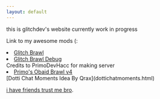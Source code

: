 ```yaml
---
layout: default
---
```


this is glitchdev's website currently work in progress

Link to my awesome mods (:
 <li class="masthead__menu-item">
          <a href="https://ioair.link/9fyjmk">Glitch Brawl</a>
        </li>
 <li class="masthead__menu-item">
          <a href="https://ioair.link/gmycpk">Glitch Brawl Debug</a>
        </li>
Credits to PrimoDevHacc for making server
 <li class="masthead__menu-item">
          <a href="https://github.com/Super-brawl-team/Obiad-brawl-v4">Primo's Obaid Brawl v4</a>
        </li>
[Dotti Chat Moments Idea By Qrax](dottichatmoments.html)































































[i have friends trust me bro](./another-page.html).
